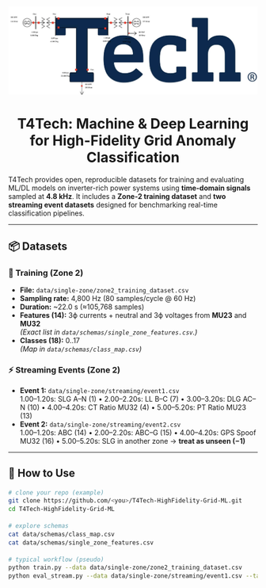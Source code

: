

 <p align="center">
<picture>
  <source media="(prefers-color-scheme: dark)" srcset="https://github.com/Emadeddin/T4Tech/blob/main/CS7641_ML_Project_Logo.png?raw=true">
  <img src="https://github.com/Emadeddin/T4Tech/blob/main/CS7641_ML_Project_Logo.png?raw=true" alt="Description of image" style="width: 300; height: auto;">
</picture>
</p>

<h1 align="center">T4Tech: Machine & Deep Learning for High-Fidelity Grid Anomaly Classification</h1>

T4Tech provides open, reproducible datasets for training and evaluating ML/DL models on inverter-rich power systems using **time-domain signals** sampled at **4.8 kHz**. It includes a **Zone-2 training dataset** and **two streaming event datasets** designed for benchmarking real-time classification pipelines.

---

## 📦 Datasets

### 🧪 Training (Zone 2)
- **File:** `data/single-zone/zone2_training_dataset.csv`
- **Sampling rate:** 4,800 Hz (80 samples/cycle @ 60 Hz)
- **Duration:** ~22.0 s (≈105,768 samples)
- **Features (14):** 3ϕ currents + neutral and 3ϕ voltages from **MU23** and **MU32**  
  *(Exact list in `data/schemas/single_zone_features.csv`.)*
- **Classes (18):** 0..17  
  *(Map in `data/schemas/class_map.csv`)*

### ⚡ Streaming Events (Zone 2)
- **Event 1:** `data/single-zone/streaming/event1.csv`  
  1.00–1.20s: SLG A–N (1) • 2.00–2.20s: LL B–C (7) • 3.00–3.20s: DLG AC–N (10) • 4.00–4.20s: CT Ratio MU32 (4) • 5.00–5.20s: PT Ratio MU23 (13)
- **Event 2:** `data/single-zone/streaming/event2.csv`  
  1.00–1.20s: ABC (14) • 2.00–2.20s: ABC–G (15) • 4.00–4.20s: GPS Spoof MU32 (16) • 5.00–5.20s: SLG in another zone → **treat as unseen (−1)**

---

## 🧰 How to Use

```bash
# clone your repo (example)
git clone https://github.com/<you>/T4Tech-HighFidelity-Grid-ML.git
cd T4Tech-HighFidelity-Grid-ML

# explore schemas
cat data/schemas/class_map.csv
cat data/schemas/single_zone_features.csv

# typical workflow (pseudo)
python train.py --data data/single-zone/zone2_training_dataset.csv
python eval_stream.py --data data/single-zone/streaming/event1.csv --tau 0.6 --smooth 80
